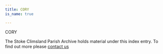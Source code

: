 ```yaml
---
title: CORY
is_name: true

---
```


CORY


The Stoke Climsland Parish Archive holds material under this index entry. To find out more please [contact us](/contact/)
